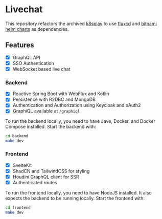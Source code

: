 # Livechat

This repository refactors the archived [k8splay](https://github.com/h3nryc0ding/k8splay) to use [fluxcd](https://github.com/fluxcd/flux2) and [bitnami helm charts](https://github.com/bitnami/charts) as dependencies.

## Features

- [x] GraphQL API
- [x] SSO Authentication
- [x] WebSocket based live chat

### Backend

- [x] Reactive Spring Boot with WebFlux and Kotlin
- [x] Persistence with R2DBC and MongoDB
- [x] Authentication and Authorization using Keycloak and oAuth2
- [x] GraphiQL available at `/graphiql`

To run the backend locally, you need to have Jave, Docker, and Docker Compose installed. Start the backend with:

```bash
cd backend
make dev
```

### Frontend

- [x] SvelteKit
- [x] ShadCN and TailwindCSS for styling
- [x] Houdini GraphQL client for SSR
- [x] Authenticated routes

To run the frontend locally, you need to have NodeJS installed. It also expects the backend to be running locally. Start the frontend with:

```bash
cd frontend
make dev
```
